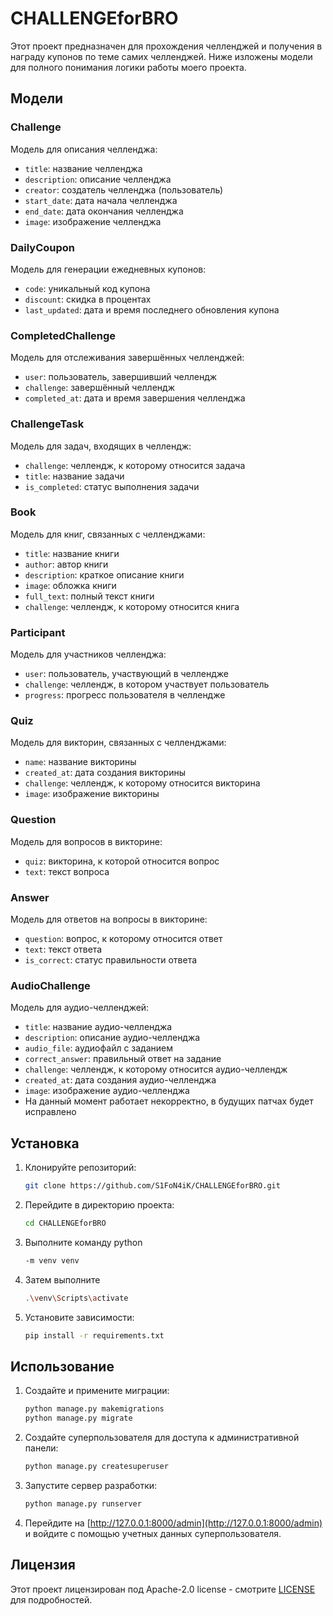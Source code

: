 # CHALLENGEforBRO

Этот проект предназначен для прохождения челленджей и получения в награду купонов по теме самих челленджей. Ниже изложены модели для полного понимания логики работы моего проекта.

## Модели

### Challenge
Модель для описания челленджа:
- `title`: название челленджа
- `description`: описание челленджа
- `creator`: создатель челленджа (пользователь)
- `start_date`: дата начала челленджа
- `end_date`: дата окончания челленджа
- `image`: изображение челленджа

### DailyCoupon
Модель для генерации ежедневных купонов:
- `code`: уникальный код купона
- `discount`: скидка в процентах
- `last_updated`: дата и время последнего обновления купона

### CompletedChallenge
Модель для отслеживания завершённых челленджей:
- `user`: пользователь, завершивший челлендж
- `challenge`: завершённый челлендж
- `completed_at`: дата и время завершения челленджа

### ChallengeTask
Модель для задач, входящих в челлендж:
- `challenge`: челлендж, к которому относится задача
- `title`: название задачи
- `is_completed`: статус выполнения задачи

### Book
Модель для книг, связанных с челленджами:
- `title`: название книги
- `author`: автор книги
- `description`: краткое описание книги
- `image`: обложка книги
- `full_text`: полный текст книги
- `challenge`: челлендж, к которому относится книга

### Participant
Модель для участников челленджа:
- `user`: пользователь, участвующий в челлендже
- `challenge`: челлендж, в котором участвует пользователь
- `progress`: прогресс пользователя в челлендже

### Quiz
Модель для викторин, связанных с челленджами:
- `name`: название викторины
- `created_at`: дата создания викторины
- `challenge`: челлендж, к которому относится викторина
- `image`: изображение викторины

### Question
Модель для вопросов в викторине:
- `quiz`: викторина, к которой относится вопрос
- `text`: текст вопроса

### Answer
Модель для ответов на вопросы в викторине:
- `question`: вопрос, к которому относится ответ
- `text`: текст ответа
- `is_correct`: статус правильности ответа

### AudioChallenge
Модель для аудио-челленджей:
- `title`: название аудио-челленджа
- `description`: описание аудио-челленджа
- `audio_file`: аудиофайл с заданием
- `correct_answer`: правильный ответ на задание
- `challenge`: челлендж, к которому относится аудио-челлендж
- `created_at`: дата создания аудио-челленджа
- `image`: изображение аудио-челленджа
-  На данный момент работает некорректно, в будущих патчах будет исправлено

## Установка

1. Клонируйте репозиторий:
    ```bash
    git clone https://github.com/S1FoN4iK/CHALLENGEforBRO.git
    ```
2. Перейдите в директорию проекта:
    ```bash
    cd CHALLENGEforBRO
    ```
3. Выполните команду python
    ```bash
    -m venv venv
    ```
4. Затем выполните
    ```bash
    .\venv\Scripts\activate
    ```
5. Установите зависимости:
    ```bash
    pip install -r requirements.txt
    ```

## Использование

1. Создайте и примените миграции:
    ```bash
    python manage.py makemigrations
    python manage.py migrate
    ```

2. Создайте суперпользователя для доступа к административной панели:
    ```bash
    python manage.py createsuperuser
    ```

3. Запустите сервер разработки:
    ```bash
    python manage.py runserver
    ```

4. Перейдите на [http://127.0.0.1:8000/admin](http://127.0.0.1:8000/admin) и войдите с помощью учетных данных суперпользователя.

## Лицензия

Этот проект лицензирован под Apache-2.0 license - смотрите [LICENSE](LICENSE) для подробностей.